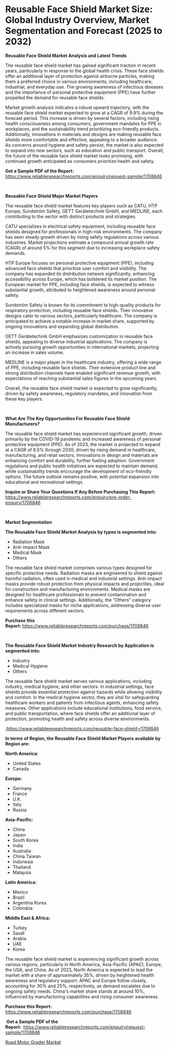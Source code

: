 <p><h1>Reusable Face Shield Market Size: Global Industry Overview, Market Segmentation and Forecast (2025 to 2032)</h1></p><p><strong>Reusable Face Shield Market Analysis and Latest Trends</strong></p>
<p><p>The reusable face shield market has gained significant traction in recent years, particularly in response to the global health crisis. These face shields offer an additional layer of protection against airborne particles, making them a preferred choice in various environments, including healthcare, industrial, and everyday use. The growing awareness of infectious diseases and the importance of personal protective equipment (PPE) have further propelled the demand for reusable face shields.</p><p>Market growth analysis indicates a robust upward trajectory, with the reusable face shield market expected to grow at a CAGR of 9.9% during the forecast period. This increase is driven by several factors, including rising health consciousness among consumers, government mandates for PPE in workplaces, and the sustainability trend prioritizing eco-friendly products. Additionally, innovations in materials and designs are making reusable face shields more comfortable and effective, appealing to a broader audience. As concerns around hygiene and safety persist, the market is also expected to expand into new sectors, such as education and public transport. Overall, the future of the reusable face shield market looks promising, with continued growth anticipated as consumers prioritize health and safety.</p></p>
<p><strong>Get a Sample PDF of the Report:&nbsp;</strong> <a href="https://www.reliableresearchreports.com/enquiry/request-sample/1708846?utm_campaign=2111&utm_medium=2&utm_source=Github&utm_content=ia&utm_term=27032025&utm_id=reusable-face-shield">https://www.reliableresearchreports.com/enquiry/request-sample/1708846</a></p>
<p>&nbsp;</p>
<p><strong>Reusable Face Shield Major Market Players</strong></p>
<p><p>The reusable face shield market features key players such as CATU, HTP Europe, Sundström Safety, GETT Gerätetechnik GmbH, and MEDLINE, each contributing to the sector with distinct products and strategies.</p><p>CATU specializes in electrical safety equipment, including reusable face shields designed for professionals in high-risk environments. The company has seen steady growth driven by rising safety regulations across various industries. Market projections estimate a compound annual growth rate (CAGR) of around 5% for this segment due to increasing workplace safety demands.</p><p>HTP Europe focuses on personal protective equipment (PPE), including advanced face shields that prioritize user comfort and visibility. The company has expanded its distribution network significantly, enhancing accessibility across Europe, which has bolstered its market position. The European market for PPE, including face shields, is expected to witness substantial growth, attributed to heightened awareness around personal safety.</p><p>Sundström Safety is known for its commitment to high-quality products for respiratory protection, including reusable face shields. Their innovative designs cater to various sectors, particularly healthcare. The company is anticipated to achieve a notable increase in market share, supported by ongoing innovations and expanding global distribution.</p><p>GETT Gerätetechnik GmbH emphasizes customization in reusable face shields, appealing to diverse industrial applications. The company is actively pursuing growth opportunities in international markets, projecting an increase in sales volume.</p><p>MEDLINE is a major player in the healthcare industry, offering a wide range of PPE, including reusable face shields. Their extensive product line and strong distribution channels have enabled significant revenue growth, with expectations of reaching substantial sales figures in the upcoming years.</p><p>Overall, the reusable face shield market is expected to grow significantly, driven by safety awareness, regulatory mandates, and innovation from these key players.</p></p>
<p>&nbsp;</p>
<p><strong>What Are The Key Opportunities For Reusable Face Shield Manufacturers?</strong></p>
<p><p>The reusable face shield market has experienced significant growth, driven primarily by the COVID-19 pandemic and increased awareness of personal protective equipment (PPE). As of 2023, the market is projected to expand at a CAGR of 6.5% through 2030, driven by rising demand in healthcare, manufacturing, and retail sectors. Innovations in design and materials are enhancing comfort and durability, further fueling adoption. Government regulations and public health initiatives are expected to maintain demand, while sustainability trends encourage the development of eco-friendly options. The future outlook remains positive, with potential expansion into educational and recreational settings.</p></p>
<p><strong>Inquire or Share Your Questions If Any Before Purchasing This Report:</strong> <a href="https://www.reliableresearchreports.com/enquiry/pre-order-enquiry/1708846?utm_campaign=2111&utm_medium=2&utm_source=Github&utm_content=ia&utm_term=27032025&utm_id=reusable-face-shield">https://www.reliableresearchreports.com/enquiry/pre-order-enquiry/1708846</a></p>
<p>&nbsp;</p>
<p><strong>Market Segmentation</strong></p>
<p><strong>The Reusable Face Shield Market Analysis by types is segmented into:</strong></p>
<p><ul><li>Radiation Mask</li><li>Anti-Impact Mask</li><li>Medical Mask</li><li>Others</li></ul></p>
<p><p>The reusable face shield market comprises various types designed for specific protective needs. Radiation masks are engineered to shield against harmful radiation, often used in medical and industrial settings. Anti-impact masks provide robust protection from physical impacts and projectiles, ideal for construction and manufacturing environments. Medical masks are designed for healthcare professionals to prevent contamination and enhance safety in clinical settings. Additionally, the "Others" category includes specialized masks for niche applications, addressing diverse user requirements across different sectors.</p></p>
<p><strong>Purchase this Report:&nbsp;</strong><a href="https://www.reliableresearchreports.com/purchase/1708846?utm_campaign=2111&utm_medium=2&utm_source=Github&utm_content=ia&utm_term=27032025&utm_id=reusable-face-shield">https://www.reliableresearchreports.com/purchase/1708846</a></p>
<p>&nbsp;</p>
<p><strong>The Reusable Face Shield Market Industry Research by Application is segmented into:</strong></p>
<p><ul><li>Industry</li><li>Medical Hygiene</li><li>Others</li></ul></p>
<p><p>The reusable face shield market serves various applications, including industry, medical hygiene, and other sectors. In industrial settings, face shields provide essential protection against hazards while allowing visibility and comfort. In the medical hygiene sector, they are vital for safeguarding healthcare workers and patients from infectious agents, enhancing safety measures. Other applications include educational institutions, food service, and public transportation, where face shields offer an additional layer of protection, promoting health and safety across diverse environments.</p></p>
<p><a href="https://www.reliableresearchreports.com/reusable-face-shield-r1708846?utm_campaign=2111&utm_medium=2&utm_source=Github&utm_content=ia&utm_term=27032025&utm_id=reusable-face-shield">&nbsp;https://www.reliableresearchreports.com/reusable-face-shield-r1708846</a></p>
<p><strong>In terms of Region, the Reusable Face Shield Market Players available by Region are:</strong></p>
<p>
    <p> <strong> North America: </strong>
        <ul>
            <li>United States</li>
            <li>Canada</li>
        </ul>
        </p> 
    <p> <strong> Europe: </strong>
        <ul>
            <li>Germany</li>
            <li>France</li>
            <li>U.K.</li>
            <li>Italy</li>
            <li>Russia</li>
        </ul>
        </p> 
    <p> <strong> Asia-Pacific: </strong>
        <ul>
            <li>China</li>
            <li>Japan</li>
            <li>South Korea</li>
            <li>India</li>
            <li>Australia</li>
            <li>China Taiwan</li>
            <li>Indonesia</li>
            <li>Thailand</li>
            <li>Malaysia</li>
        </ul>
        </p> 
    <p> <strong> Latin America: </strong>
        <ul>
            <li>Mexico</li>
            <li>Brazil</li>
            <li>Argentina Korea</li>
            <li>Colombia</li>
        </ul>
        </p> 
    <p> <strong> Middle East & Africa: </strong>
        <ul>
            <li>Turkey</li>
            <li>Saudi</li>
            <li>Arabia</li>
            <li>UAE</li>
            <li>Korea</li>
        </ul>
    </p>
    </p>
<p><p>The reusable face shield market is experiencing significant growth across various regions, particularly in North America, Asia-Pacific (APAC), Europe, the USA, and China. As of 2023, North America is expected to lead the market with a share of approximately 35%, driven by heightened health awareness and regulatory support. APAC and Europe follow closely, accounting for 30% and 25%, respectively, as demand escalates due to ongoing safety needs. China's market share stands at around 10%, influenced by manufacturing capabilities and rising consumer awareness.</p></p>
<p><strong>Purchase this Report: </strong><a href="https://www.reliableresearchreports.com/purchase/1708846?utm_campaign=2111&utm_medium=2&utm_source=Github&utm_content=ia&utm_term=27032025&utm_id=reusable-face-shield">https://www.reliableresearchreports.com/purchase/1708846</a></p>
<p>&nbsp;<strong>Get a Sample PDF of the Report:&nbsp;&nbsp;</strong><a href="https://www.reliableresearchreports.com/enquiry/request-sample/1708846?utm_campaign=2111&utm_medium=2&utm_source=Github&utm_content=ia&utm_term=27032025&utm_id=reusable-face-shield">https://www.reliableresearchreports.com/enquiry/request-sample/1708846</a></p>
<p><strong></strong></p>
<p><p><a href="https://github.com/fendtdjunawo/Market-Research-Report-List-1/blob/main/road-motor-grader-market.md?utm_campaign=2111&utm_medium=2&utm_source=Github&utm_content=ia&utm_term=27032025&utm_id=reusable-face-shield">Road Motor Grader Market</a></p></p>